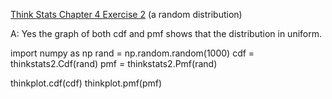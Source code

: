[Think Stats Chapter 4 Exercise 2](http://greenteapress.com/thinkstats2/html/thinkstats2005.html#toc41) (a random distribution)

>> 
A: Yes the graph of both cdf and pmf shows that the distribution in uniform.

import numpy as np
rand = np.random.random(1000)
cdf = thinkstats2.Cdf(rand)
pmf = thinkstats2.Pmf(rand)

thinkplot.cdf(cdf)
thinkplot.pmf(pmf)

